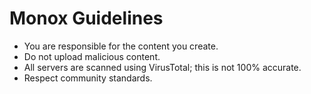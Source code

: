 # Monox Guidelines

- You are responsible for the content you create.
- Do not upload malicious content.
- All servers are scanned using VirusTotal; this is not 100% accurate.
- Respect community standards.
